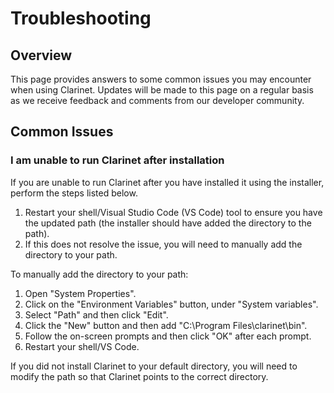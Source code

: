 # Troubleshooting

## Overview

This page provides answers to some common issues you may encounter when using Clarinet. Updates will be made to this page on a regular basis as we receive
feedback and comments from our developer community.

## Common Issues

### I am unable to run Clarinet after installation

If you are unable to run Clarinet after you have installed it using the installer, perform the steps listed below.

1. Restart your shell/Visual Studio Code (VS Code) tool to ensure you have the updated path (the installer should have added the directory to the path).
2. If this does not resolve the issue, you will need to manually add the directory to your path.

To manually add the directory to your path:

1. Open "System Properties".
2. Click on the "Environment Variables" button, under "System variables".
3. Select "Path" and then click "Edit". 
4. Click the "New" button and then add "C:\Program Files\clarinet\bin".
5. Follow the on-screen prompts and then click "OK" after each prompt.
6. Restart your shell/VS Code.

If you did not install Clarinet to your default directory, you will need to modify the path so that Clarinet points to the correct directory. 
